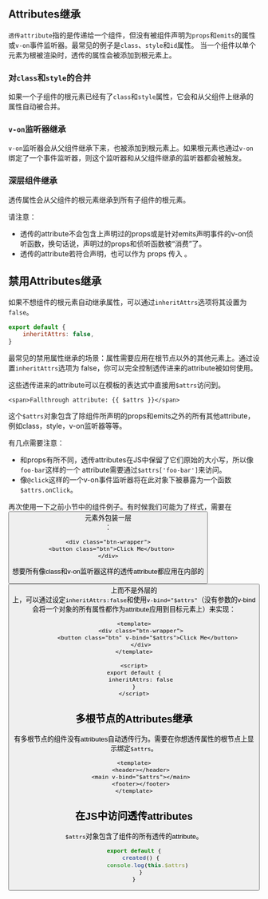 ## Attributes继承
`透传attribute`指的是传递给一个组件，但没有被组件声明为`props`和`emits`的属性或`v-on`事件监听器。最常见的例子是`class`、`style`和`id`属性。
当一个组件以单个元素为根被渲染时，透传的属性会被添加到根元素上。

### 对`class`和`style`的合并
如果一个子组件的根元素已经有了`class`和`style`属性，它会和从父组件上继承的属性自动被合并。

### `v-on`监听器继承
`v-on`监听器会从父组件继承下来，也被添加到根元素上。如果根元素也通过`v-on`绑定了一个事件监听器，则这个监听器和从父组件继承的监听器都会被触发。

### 深层组件继承
透传属性会从父组件的根元素继承到所有子组件的根元素。

请注意：
* 透传的attribute不会包含<MyButton>上声明过的props或是针对emits声明事件的v-on侦听函数，换句话说，声明过的props和侦听函数被<MyButton>“消费”了。
* 透传的attribute若符合声明，也可以作为 props 传入 <BaseButton>。

## 禁用Attributes继承
如果不想组件的根元素自动继承属性，可以通过`inheritAttrs`选项将其设置为`false`。

```js
export default {
    inheritAttrs: false,
}
```

最常见的禁用属性继承的场景：属性需要应用在根节点以外的其他元素上。通过设置`inheritAttrs`选项为 false，你可以完全控制透传进来的attribute被如何使用。

这些透传进来的attribute可以在模板的表达式中直接用`$attrs`访问到。

```vue
<span>Fallthrough attribute: {{ $attrs }}</span>
```

这个`$attrs`对象包含了除组件所声明的props和emits之外的所有其他attribute，例如class，style，v-on监听器等等。

有几点需要注意：

* 和props有所不同，透传attributes在JS中保留了它们原始的大小写，所以像`foo-bar`这样的一个 attribute需要通过`$attrs['foo-bar']`来访问。
* 像`@click`这样的一个v-on事件监听器将在此对象下被暴露为一个函数`$attrs.onClick`。

再次使用一下之前小节中的<MyButton>组件例子。有时候我们可能为了样式，需要在<button>元素外包装一层 <div>：

```vue
<div class="btn-wrapper">
  <button class="btn">Click Me</button>
</div>
```

想要所有像class和v-on监听器这样的透传attribute都应用在内部的<button>上而不是外层的<div>上，可以通过设定`inheritAttrs:false`和使用`v-bind="$attrs"`（没有参数的v-bind会将一个对象的所有属性都作为attribute应用到目标元素上）来实现：

```vue
<template>
    <div class="btn-wrapper">
        <button class="btn" v-bind="$attrs">Click Me</button>
    </div>
</template>

<script>
export default {
    inheritAttrs: false
}
</script>
```

## 多根节点的Attributes继承
有多根节点的组件没有attributes自动透传行为。需要在你想透传属性的根节点上显示绑定`$attrs`。

```vue
<template>
    <header></header>
    <main v-bind="$attrs"></main>
    <footer></footer>
</template>
```

## 在JS中访问透传attributes
`$attrs`对象包含了组件的所有透传的attribute。

```js
export default {
    created() {
        console.log(this.$attrs)
    }
}
```